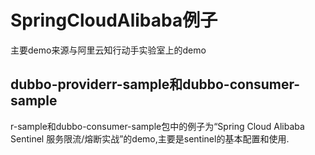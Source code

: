 # SpringCloudAlibaba例子
主要demo来源与阿里云知行动手实验室上的demo
## dubbo-providerr-sample和dubbo-consumer-sample
r-sample和dubbo-consumer-sample包中的例子为“Spring Cloud Alibaba Sentinel 服务限流/熔断实战”的demo,主要是sentinel的基本配置和使用.